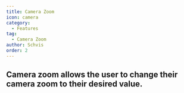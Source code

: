 ```yaml
---
title: Camera Zoom
icon: camera
category:
  - Features
tag:
  - Camera Zoom
author: Schvis
order: 2
---
```


## Camera zoom allows the user to change their camera zoom to their desired value.
